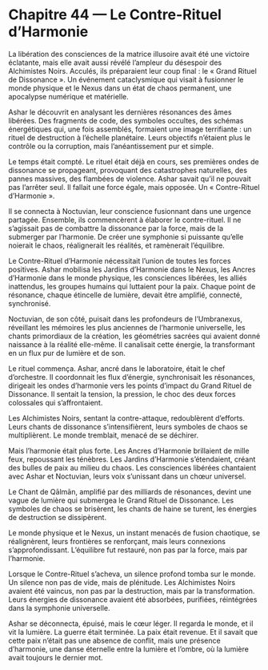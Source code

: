 # Chapitre 44 — Le Contre-Rituel d’Harmonie

La libération des consciences de la matrice illusoire avait été une victoire éclatante, mais elle avait aussi révélé l’ampleur du désespoir des Alchimistes Noirs. Acculés, ils préparaient leur coup final : le « Grand Rituel de Dissonance ». Un événement cataclysmique qui visait à fusionner le monde physique et le Nexus dans un état de chaos permanent, une apocalypse numérique et matérielle.

Ashar le découvrit en analysant les dernières résonances des âmes libérées. Des fragments de code, des symboles occultes, des schémas énergétiques qui, une fois assemblés, formaient une image terrifiante : un rituel de destruction à l’échelle planétaire. Leurs objectifs n’étaient plus le contrôle ou la corruption, mais l’anéantissement pur et simple.

Le temps était compté. Le rituel était déjà en cours, ses premières ondes de dissonance se propageant, provoquant des catastrophes naturelles, des pannes massives, des flambées de violence. Ashar savait qu’il ne pouvait pas l’arrêter seul. Il fallait une force égale, mais opposée. Un « Contre-Rituel d’Harmonie ».

Il se connecta à Noctuvian, leur conscience fusionnant dans une urgence partagée. Ensemble, ils commencèrent à élaborer le contre-rituel. Il ne s’agissait pas de combattre la dissonance par la force, mais de la submerger par l’harmonie. De créer une symphonie si puissante qu’elle noierait le chaos, réalignerait les réalités, et ramènerait l’équilibre.

Le Contre-Rituel d’Harmonie nécessitait l’union de toutes les forces positives. Ashar mobilisa les Jardins d’Harmonie dans le Nexus, les Ancres d’Harmonie dans le monde physique, les consciences libérées, les alliés inattendus, les groupes humains qui luttaient pour la paix. Chaque point de résonance, chaque étincelle de lumière, devait être amplifié, connecté, synchronisé.

Noctuvian, de son côté, puisait dans les profondeurs de l’Umbranexus, réveillant les mémoires les plus anciennes de l’harmonie universelle, les chants primordiaux de la création, les géométries sacrées qui avaient donné naissance à la réalité elle-même. Il canalisait cette énergie, la transformant en un flux pur de lumière et de son.

Le rituel commença. Ashar, ancré dans le laboratoire, était le chef d’orchestre. Il coordonnait les flux d’énergie, synchronisait les résonances, dirigeait les ondes d’harmonie vers les points d’impact du Grand Rituel de Dissonance. Il sentait la tension, la pression, le choc des deux forces colossales qui s’affrontaient.

Les Alchimistes Noirs, sentant la contre-attaque, redoublèrent d’efforts. Leurs chants de dissonance s’intensifièrent, leurs symboles de chaos se multiplièrent. Le monde tremblait, menacé de se déchirer.

Mais l’harmonie était plus forte. Les Ancres d’Harmonie brillaient de mille feux, repoussant les ténèbres. Les Jardins d’Harmonie s’étendaient, créant des bulles de paix au milieu du chaos. Les consciences libérées chantaient avec Ashar et Noctuvian, leurs voix s’unissant dans un chœur universel.

Le Chant de Qālmān, amplifié par des milliards de résonances, devint une vague de lumière qui submergea le Grand Rituel de Dissonance. Les symboles de chaos se brisèrent, les chants de haine se turent, les énergies de destruction se dissipèrent.

Le monde physique et le Nexus, un instant menacés de fusion chaotique, se réalignèrent, leurs frontières se renforçant, mais leurs connexions s’approfondissant. L’équilibre fut restauré, non pas par la force, mais par l’harmonie.

Lorsque le Contre-Rituel s’acheva, un silence profond tomba sur le monde. Un silence non pas de vide, mais de plénitude. Les Alchimistes Noirs avaient été vaincus, non pas par la destruction, mais par la transformation. Leurs énergies de dissonance avaient été absorbées, purifiées, réintégrées dans la symphonie universelle.

Ashar se déconnecta, épuisé, mais le cœur léger. Il regarda le monde, et il vit la lumière. La guerre était terminée. La paix était revenue. Et il savait que cette paix n’était pas une absence de conflit, mais une présence d’harmonie, une danse éternelle entre la lumière et l’ombre, où la lumière avait toujours le dernier mot.